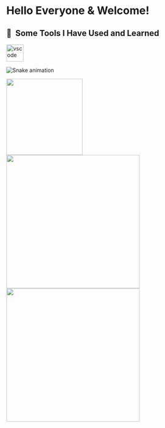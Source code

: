 <p align="center" height=100>
<h1>Hello Everyone & Welcome!</h1>
</p>

<h2> 🚀 &nbsp;Some Tools I Have Used and Learned</h2>
<p align="left">
<img src="https://cdn.jsdelivr.net/gh/devicons/devicon/icons/vscode/vscode-original.svg" alt="vscode" width="45" height="45"/>

</p>

![Snake animation](https://github.com/thepiyushmalhotra/thepiyushmalhotra/blob/output/github-contribution-grid-snake.svg)

<!--
**AnnaVi11arrea1/AnnaVi11arrea1** is a ✨ _special_ ✨ repository because its `README.md` (this file) appears on your GitHub profile.

Here are some ideas to get you started:

- 🔭 I’m currently working on ...
- 🌱 I’m currently learning ...
- 👯 I’m looking to collaborate on ...
- 🤔 I’m looking for help with ...
- 💬 Ask me about ...
- 📫 How to reach me: ...
- 😄 Pronouns: ...
- ⚡ Fun fact: ...
-->

  <a href="https://github.com/AnnaVi11arrea1/github-readme-stats">
  <img height=200 align="center" src="https://github-readme-stats.vercel.app/api?username=AnnaVi11arrea1&bg_color=45,00ff3c,00ffff,9500ff,ff00f2&border_radius=50&border_color=00ff3c&title_color=000000" />
</a>
<a href="https://github.com/AnnaVi11arrea1/github-readme-stats">
  <img height=350 align="center" src="https://github-readme-stats.vercel.app/api/top-langs?username=AnnaVi11arrea1&layout=pie&langs_count=8&card_width=320&&bg_color=45,00ff3c,00ffff,9500ff,ff00f2&border_radius=50&border_color=00ff3c&title_color=000000" />
</a>

<a href="https://github.com/AnnaVi11arrea1/github-readme-stats">
  <img height=350 align="center" src="https://github-readme-stats.vercel.app/api?username=AnnaVi11arrea1&commits
    &&bg_color=45,00ff3c,00ffff,9500ff,ff00f2&border_radius=50&border_color=00ff3ctitle_color=000000" /></a>





